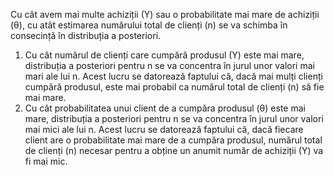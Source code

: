 Cu cât avem mai multe achiziții (Y) sau o probabilitate mai mare de achiziții (θ), cu atât estimarea numărului total de clienți (n) se va schimba în consecință în distribuția a posteriori.
1. Cu cât numărul de clienți care cumpără produsul (Y) este mai mare, distribuția a posteriori pentru n se va concentra în jurul unor valori mai mari ale lui n. Acest lucru se datorează faptului că, dacă mai mulți clienți cumpără produsul, este mai probabil ca numărul total de clienți (n) să fie mai mare.
2. Cu cât probabilitatea unui client de a cumpăra produsul (θ) este mai mare, distribuția a posteriori pentru n se va concentra în jurul unor valori mai mici ale lui n. Acest lucru se datorează faptului că, dacă fiecare client are o probabilitate mai mare de a cumpăra produsul, numărul total de clienți (n) necesar pentru a obține un anumit număr de achiziții (Y) va fi mai mic.